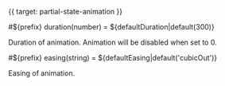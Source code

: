 
{{ target: partial-state-animation }}

#${prefix} duration(number) = ${defaultDuration|default(300)}

<ExampleUIControlNumber min="0" default="${defaultAnimationDuration|default(300)}" step="20" />

Duration of animation. Animation will be disabled when set to 0.

#${prefix} easing(string) = ${defaultEasing|default('cubicOut')}

<ExampleUIControlEnum options="linear,quadraticIn,quadraticOut,quadraticInOut,cubicIn,cubicOut,cubicInOut,quarticIn,quarticOut,quarticInOut,quinticIn,quinticOut,quinticInOut,sinusoidalIn,sinusoidalOut,sinusoidalInOut,exponentialIn,exponentialOut,exponentialInOut,circularIn,circularOut,circularInOut,elasticIn,elasticOut,elasticInOut,backIn,backOut,backInOut,bounceIn,bounceOut,bounceInOut" />

Easing of animation.

